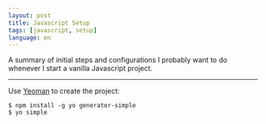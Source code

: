 ```yaml
---
layout: post
title: Javascript Setup
tags: [javascript, setup]
language: en
---
```


<p class="lead">
  A summary of initial steps and configurations I probably want to do whenever
  I start a vanilla Javascript project.
</p>

<hr />

Use [Yeoman](https://yeoman.io) to create the project:
```
$ npm install -g yo generator-simple
$ yo simple
```
